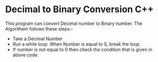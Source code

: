 # Decimal to Binary Conversion C++
This program can convert Decimal number to Binary number. The Algorithem follows these steps:-
* Take a Decimal Number
* Run a while loop. When Number is equal to 0, break the loop.
* If number is not equal to 0 then check the condition that is given in above code.
